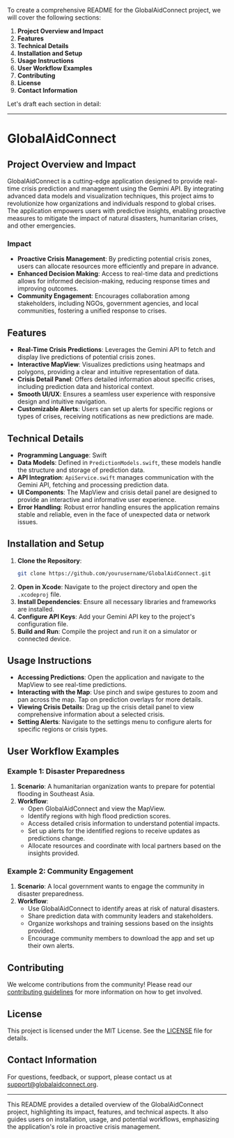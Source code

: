 To create a comprehensive README for the GlobalAidConnect project, we will cover the following sections:

1. **Project Overview and Impact**
2. **Features**
3. **Technical Details**
4. **Installation and Setup**
5. **Usage Instructions**
6. **User Workflow Examples**
7. **Contributing**
8. **License**
9. **Contact Information**

Let's draft each section in detail:

---

# GlobalAidConnect

## Project Overview and Impact

GlobalAidConnect is a cutting-edge application designed to provide real-time crisis prediction and management using the Gemini API. By integrating advanced data models and visualization techniques, this project aims to revolutionize how organizations and individuals respond to global crises. The application empowers users with predictive insights, enabling proactive measures to mitigate the impact of natural disasters, humanitarian crises, and other emergencies.

### Impact

- **Proactive Crisis Management**: By predicting potential crisis zones, users can allocate resources more efficiently and prepare in advance.
- **Enhanced Decision Making**: Access to real-time data and predictions allows for informed decision-making, reducing response times and improving outcomes.
- **Community Engagement**: Encourages collaboration among stakeholders, including NGOs, government agencies, and local communities, fostering a unified response to crises.

## Features

- **Real-Time Crisis Predictions**: Leverages the Gemini API to fetch and display live predictions of potential crisis zones.
- **Interactive MapView**: Visualizes predictions using heatmaps and polygons, providing a clear and intuitive representation of data.
- **Crisis Detail Panel**: Offers detailed information about specific crises, including prediction data and historical context.
- **Smooth UI/UX**: Ensures a seamless user experience with responsive design and intuitive navigation.
- **Customizable Alerts**: Users can set up alerts for specific regions or types of crises, receiving notifications as new predictions are made.

## Technical Details

- **Programming Language**: Swift
- **Data Models**: Defined in `PredictionModels.swift`, these models handle the structure and storage of prediction data.
- **API Integration**: `ApiService.swift` manages communication with the Gemini API, fetching and processing prediction data.
- **UI Components**: The MapView and crisis detail panel are designed to provide an interactive and informative user experience.
- **Error Handling**: Robust error handling ensures the application remains stable and reliable, even in the face of unexpected data or network issues.

## Installation and Setup

1. **Clone the Repository**: 
   ```bash
   git clone https://github.com/yourusername/GlobalAidConnect.git
   ```
2. **Open in Xcode**: Navigate to the project directory and open the `.xcodeproj` file.
3. **Install Dependencies**: Ensure all necessary libraries and frameworks are installed.
4. **Configure API Keys**: Add your Gemini API key to the project's configuration file.
5. **Build and Run**: Compile the project and run it on a simulator or connected device.

## Usage Instructions

- **Accessing Predictions**: Open the application and navigate to the MapView to see real-time predictions.
- **Interacting with the Map**: Use pinch and swipe gestures to zoom and pan across the map. Tap on prediction overlays for more details.
- **Viewing Crisis Details**: Drag up the crisis detail panel to view comprehensive information about a selected crisis.
- **Setting Alerts**: Navigate to the settings menu to configure alerts for specific regions or crisis types.

## User Workflow Examples

### Example 1: Disaster Preparedness

1. **Scenario**: A humanitarian organization wants to prepare for potential flooding in Southeast Asia.
2. **Workflow**:
   - Open GlobalAidConnect and view the MapView.
   - Identify regions with high flood prediction scores.
   - Access detailed crisis information to understand potential impacts.
   - Set up alerts for the identified regions to receive updates as predictions change.
   - Allocate resources and coordinate with local partners based on the insights provided.

### Example 2: Community Engagement

1. **Scenario**: A local government wants to engage the community in disaster preparedness.
2. **Workflow**:
   - Use GlobalAidConnect to identify areas at risk of natural disasters.
   - Share prediction data with community leaders and stakeholders.
   - Organize workshops and training sessions based on the insights provided.
   - Encourage community members to download the app and set up their own alerts.

## Contributing

We welcome contributions from the community! Please read our [contributing guidelines](CONTRIBUTING.md) for more information on how to get involved.

## License

This project is licensed under the MIT License. See the [LICENSE](LICENSE) file for details.

## Contact Information

For questions, feedback, or support, please contact us at support@globalaidconnect.org.

---

This README provides a detailed overview of the GlobalAidConnect project, highlighting its impact, features, and technical aspects. It also guides users on installation, usage, and potential workflows, emphasizing the application's role in proactive crisis management.
